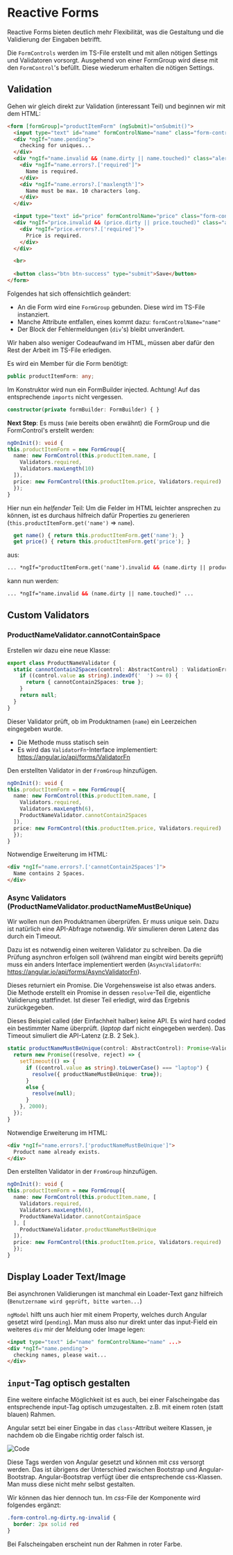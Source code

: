 # Reactive Forms

Reactive Forms bieten deutlich mehr Flexibilität, was die Gestaltung und die Validierung der Eingaben betrifft.

Die `FormControls` werden im TS-File erstellt und mit allen nötigen Settings und Validatoren vorsorgt. Ausgehend von einer FormGroup wird diese mit den `FormControl`'s befüllt. Diese wiederum erhalten die nötigen Settings.

## Validation

Gehen wir gleich direkt zur Validation (interessant Teil) und beginnen wir mit dem HTML:

```html
<form [formGroup]="productItemForm" (ngSubmit)="onSubmit()">
  <input type="text" id="name" formControlName="name" class="form-control" (change)="onChange(name)">
  <div *ngIf="name.pending">
    checking for uniques...
  </div>  
  <div *ngIf="name.invalid && (name.dirty || name.touched)" class="alert alert-dark">
    <div *ngIf="name.errors?.['required']">
      Name is required.
    </div>
    <div *ngIf="name.errors?.['maxlength']">
      Name must be max. 10 characters long.
    </div>
  </div>

  <input type="text" id="price" formControlName="price" class="form-control">
  <div *ngIf="price.invalid && (price.dirty || price.touched)" class="alert alert-dark">
    <div *ngIf="price.errors?.['required']">
      Price is required.
    </div>
  </div>

  <br>
  
  <button class="btn btn-success" type="submit">Save</button>
</form>
```

Folgendes hat sich offensichtlich geändert:

* An die Form wird eine `FormGroup` gebunden. Diese wird im TS-File instanziert.
* Manche Attribute entfallen, eines kommt dazu: `formControlName="name"`
* Der Block der Fehlermeldungen (`div`'s) bleibt unverändert.

Wir haben also weniger Codeaufwand im HTML, müssen aber dafür den Rest der Arbeit im TS-File erledigen.

Es wird ein Member für die Form benötigt:

```typescript
public productItemForm: any;
```

Im Konstruktor wird nun ein FormBuilder injected. Achtung! Auf das entsprechende `imports` nicht vergessen.

```typescript
constructor(private formBuilder: FormBuilder) { }
```

**Next Step**: Es muss (wie bereits oben erwähnt) die FormGroup und die FormControl's erstellt werden:

```typescript
ngOnInit(): void {
this.productItemForm = new FormGroup({
  name: new FormControl(this.productItem.name, [
    Validators.required,
    Validators.maxLength(10)
  ]),
  price: new FormControl(this.productItem.price, Validators.required)
  });
}
```

Hier nun ein *helfender* Teil: Um die Felder im HTML leichter ansprechen zu können, ist es durchaus hilfreich dafür Properties zu generieren (`this.productItemForm.get('name')` => `name`).

```typescript
  get name() { return this.productItemForm.get('name'); }
  get price() { return this.productItemForm.get('price'); }
```

aus:

```html
... *ngIf="productItemForm.get('name').invalid && (name.dirty || productItemForm.get('name').touched)" ...
```

kann nun werden:

```html
... *ngIf="name.invalid && (name.dirty || name.touched)" ...
```

## Custom Validators

### ProductNameValidator.cannotContainSpace

Erstellen wir dazu eine neue Klasse:

```typescript
export class ProductNameValidator {
  static cannotContain2Spaces(control: AbstractControl) : ValidationErrors | null {
    if ((control.value as string).indexOf('  ') >= 0) {
      return { cannotContain2Spaces: true };
    }
    return null;
  }
}
```

Dieser Validator prüft, ob im Produktnamen (`name`) ein Leerzeichen eingegeben wurde. 

* Die Methode muss statisch sein
* Es wird das `ValidatorFn`-Interface implementiert: https://angular.io/api/forms/ValidatorFn

Den erstellten Validator in der `FromGroup` hinzufügen.

```typescript
ngOnInit(): void {
this.productItemForm = new FormGroup({
  name: new FormControl(this.productItem.name, [
    Validators.required,
    Validators.maxLength(6),
    ProductNameValidator.cannotContain2Spaces
  ]),
  price: new FormControl(this.productItem.price, Validators.required)
  });
}
```

Notwendige Erweiterung im HTML:

```html
<div *ngIf="name.errors?.['cannotContain2Spaces']">
  Name contains 2 Spaces.
</div>
```

### Async Validators (ProductNameValidator.productNameMustBeUnique)

Wir wollen nun den Produktnamen überprüfen. Er muss unique sein. Dazu ist natürlich eine API-Abfrage notwendig. Wir simulieren deren Latenz das durch ein Timeout.

Dazu ist es notwendig einen weiteren Validator zu schreiben. Da die Prüfung asynchron erfolgen soll (während man eingibt wird bereits geprüft) muss ein anders Interface implementiert werden (`AsyncValidatorFn`: https://angular.io/api/forms/AsyncValidatorFn).

Dieses returniert ein Promise. Die Vorgehensweise ist also etwas anders. Die Methode erstellt ein Promise in dessen `resolve`-Teil die, eigentliche Validierung stattfindet. Ist dieser Teil erledigt, wird das Ergebnis zurückgegeben.

Dieses Beispiel called (der Einfachheit halber) keine API. Es wird hard coded ein bestimmter Name überprüft. (*laptop* darf nicht eingegeben werden). Das Timeout simuliert die API-Latenz (z.B. 2 Sek.).

```typescript
static productNameMustBeUnique(control: AbstractControl): Promise<ValidationErrors | null> {
  return new Promise((resolve, reject) => {
    setTimeout(() => {
      if ((control.value as string).toLowerCase() === "laptop") {
        resolve({ productNameMustBeUnique: true});
      }
      else {
        resolve(null);
      }
    }, 2000);
  });
}
```

Notwendige Erweiterung im HTML:

```html
<div *ngIf="name.errors?.['productNameMustBeUnique']">
  Product name already exists.
</div>  
```
Den erstellten Validator in der `FromGroup` hinzufügen.

```typescript
ngOnInit(): void {
this.productItemForm = new FormGroup({
  name: new FormControl(this.productItem.name, [
    Validators.required,
    Validators.maxLength(6),
    ProductNameValidator.cannotContainSpace
  ], [
    ProductNameValidator.productNameMustBeUnique 
  ]),
  price: new FormControl(this.productItem.price, Validators.required)
  });
}
```

## Display Loader Text/Image

Bei asynchronen Validierungen ist manchmal ein Loader-Text ganz hilfreich (`Benutzername wird geprüft, bitte warten...`)

`ngModel` hilft uns auch hier mit einem Property, welches durch Angular gesetzt wird (`pending`). Man muss also nur direkt unter das input-Field ein weiteres `div` mir der Meldung oder Image legen:

```html
<input type="text" id="name" formControlName="name" ...>
<div *ngIf="name.pending">
  checking names, please wait...
</div>  
```

## `input`-Tag optisch gestalten

Eine weitere einfache Möglichkeit ist es auch, bei einer Falscheingabe das entsprechende input-Tag optisch umzugestalten. z.B. mit einem roten (statt blauen) Rahmen.

Angular setzt bei einer Eingabe in das `class`-Attribut weitere Klassen, je nachdem ob die Eingabe richtig order falsch ist.

![Code](ng_validation_tags.png)

Diese Tags werden von Angular gesetzt und können mit *css* versorgt werden. Das ist übrigens der Unterschied zwischen Bootstrap und Angular-Bootstrap. Angular-Bootstrap verfügt über die entsprechende css-Klassen. Man muss diese nicht mehr selbst gestalten.

Wir können das hier dennoch tun. Im *css*-File der Komponente wird folgendes ergänzt:

```css
.form-control.ng-dirty.ng-invalid {
  border: 2px solid red
}
```

Bei Falscheingaben erscheint nun der Rahmen in roter Farbe.